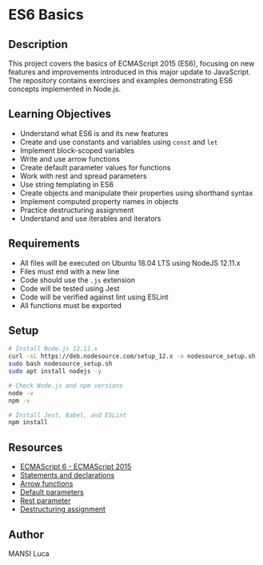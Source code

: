 # ES6 Basics

## Description
This project covers the basics of ECMAScript 2015 (ES6), focusing on new features and improvements introduced in this major update to JavaScript. The repository contains exercises and examples demonstrating ES6 concepts implemented in Node.js.

## Learning Objectives
- Understand what ES6 is and its new features
- Create and use constants and variables using `const` and `let`
- Implement block-scoped variables
- Write and use arrow functions
- Create default parameter values for functions
- Work with rest and spread parameters
- Use string templating in ES6
- Create objects and manipulate their properties using shorthand syntax
- Implement computed property names in objects
- Practice destructuring assignment
- Understand and use iterables and iterators

## Requirements
- All files will be executed on Ubuntu 18.04 LTS using NodeJS 12.11.x
- Files must end with a new line
- Code should use the `.js` extension
- Code will be tested using Jest
- Code will be verified against lint using ESLint
- All functions must be exported

## Setup
```bash
# Install Node.js 12.11.x
curl -sL https://deb.nodesource.com/setup_12.x -o nodesource_setup.sh
sudo bash nodesource_setup.sh
sudo apt install nodejs -y

# Check Node.js and npm versions
node -v
npm -v

# Install Jest, Babel, and ESLint
npm install
```

## Resources
- [ECMAScript 6 - ECMAScript 2015](https://www.w3schools.com/js/js_es6.asp)
- [Statements and declarations](https://developer.mozilla.org/en-US/docs/Web/JavaScript/Reference/Statements)
- [Arrow functions](https://developer.mozilla.org/en-US/docs/Web/JavaScript/Reference/Functions/Arrow_functions)
- [Default parameters](https://developer.mozilla.org/en-US/docs/Web/JavaScript/Reference/Functions/Default_parameters)
- [Rest parameter](https://developer.mozilla.org/en-US/docs/Web/JavaScript/Reference/Functions/rest_parameters)
- [Destructuring assignment](https://developer.mozilla.org/en-US/docs/Web/JavaScript/Reference/Operators/Destructuring_assignment)

## Author
MANSI Luca